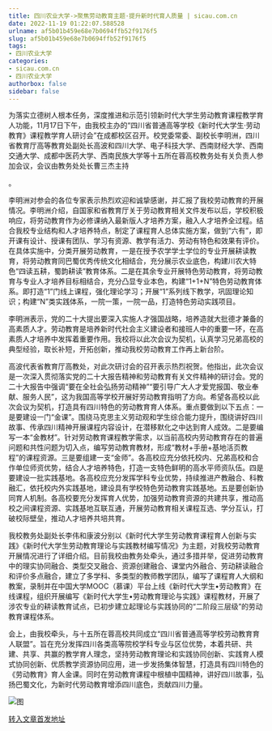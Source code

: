 ```yaml
---
title: 四川农业大学->聚焦劳动教育主题·提升新时代育人质量 | sicau.com.cn
date: 2022-11-19 01:22:07.588528
urlname: af5b01b459e68e7b0694ffb52f9176f5
slug: af5b01b459e68e7b0694ffb52f9176f5
tags: 
- 四川农业大学
categories:
- sicau.com.cn
- 四川农业大学
authorbox: false
sidebar: false
---
```

为落实立德树人根本任务，深度推进和示范引领新时代大学生劳动教育课程教学育人功能，11月17日下午，由我校主办的“四川省普通高等学校《新时代大学生·劳动教育》课程教学育人研讨会”在成都校区召开。校党委常委、副校长李明洲，四川省教育厅高等教育处副处长高波和四川大学、电子科技大学、西南财经大学、西南交通大学、成都中医药大学、西南民族大学等十五所在蓉高校教务处有关负责人参加会议，会议由教务处处长曹三杰主持
<!--more-->
。

李明洲对参会的各位专家表示热烈欢迎和诚挚感谢，并汇报了我校劳动教育的开展情况。李明洲介绍，自国家和省教育厅关于劳动教育相关文件发布以后，学校积极响应，将劳动教育作为必修课纳入最新版人才培养方案，融入人才培养全过程。结合我校专业结构和人才培养特点，制定了课程育人总体实施方案，做到“六有”，即开课有设计、授课有团队、学习有资源、教学有活力、劳动有特色和效果有评价。在具体实施中，分类开展劳动教育，一是在授予农学学士学位的专业开展耕读教育，将劳动教育同巴蜀优秀传统文化相结合，充分展示农业底色，构建川农大特色“四读五耕，蜀韵耕读”教育体系。二是在其余专业开展特色劳动教育，将劳动教育与专业人才培养目标相结合，充分凸显专业本色，构建“1+1+N”特色劳动教育体系。即打造“1”门线上课程，强化理论学习；开展“1”系列线下教学，巩固理论知识；构建“N”类实践体系，一院一策，一院一品，打造特色劳动实践项目。

李明洲表示，党的二十大提出要深入实施人才强国战略，培养造就大批德才兼备的高素质人才。劳动教育是培养新时代社会主义建设者和接班人中的重要一环，在高素质人才培养中发挥着重要作用。我校将以此次会议为契机，认真学习兄弟高校的典型经验，取长补短，开拓创新，推动我校劳动教育工作再上新台阶。

高波代表省教育厅高教处，对此次研讨会的召开表示热烈祝贺。他指出，此次会议是一次深入贯彻落实党的二十大报告精神和劳动教育有关文件精神的研讨会。党的二十大报告中强调“要在全社会弘扬劳动精神”“要引导广大人才爱党报国、敬业奉献、服务人民”，这为我国高等学校开展好劳动教育指明了方向。希望各高校以此次会议为契机，打造具有四川特色的劳动教育育人体系。重点要做到以下五点：一是要建设一门“金课”。围绕马克思主义劳动观和学生综合能力提升，围绕讲好四川故事、传承四川精神开展课程内容设计，在潜移默化之中达到育人成效。二是要编写一本“金教材”。针对劳动教育课程教学需求，以当前高校内劳动教育存在的普遍问题和共性问题为切入点，编写劳动教育教材，形成“教材+手册+基地活页教程”的课程资源。三是要组建一支“金师”。各高校应充分依托校内、兄弟高校和合作单位师资优势，结合人才培养特色，打造一支特色鲜明的高水平师资队伍。四是要建设一批实践基地。各高校应充分发挥学科专业优势，持续推进产教融合、科教融汇，依托校内外实践基地，建设具有学校特色劳动教育实践基地。五是要创新协同育人机制。各高校要充分发挥育人优势，加强劳动教育资源的共建共享，推动高校之间课程资源、实践基地互联互通，开展劳动教育相关课程互选、学分互认，打破校际壁垒，推动人才培养共培共育。

我校教务处副处长李伟和康波分别以《新时代大学生劳动教育课程育人创新与实践》《新时代大学生劳动教育理论与实践教材编写情况》为主题，对我校劳动教育开展情况进行了详细介绍。目前我校由教务处牵头，通过多措并举，促进劳动教育中的理实协同融合、类型交叉融合、资源创建融合、课堂内外融合、劳动耕读融合和评价多点融合，建立了多学科、多类型的教师教学团队，编写了课程育人大纲和教案，录制并在中国大学MOOC（慕课）平台上线《新时代大学生•劳动教育》在线课程，组织开展编写《新时代大学生•劳动教育理论与实践》课程教材，开展了涉农专业的耕读教育试点，已初步建立起理论与实践协同的“二阶段三层级”的劳动教育课程体系。

会上，由我校牵头，与十五所在蓉高校共同成立“四川省普通高等学校劳动教育育人联盟”。旨在充分发挥四川各类高等院校学科专业与区位优势，本着共研、共建、共享、共赢的教学育人理念，坚持劳动教育理论和实践协同创新、实践育人模式协同创新、优质教学资源协同应用，进一步发扬集体智慧，打造具有四川特色的《劳动教育》育人金课。同时在劳动教育课程中根植中国精神，讲好四川故事，弘扬巴蜀文化，为新时代劳动教育增添四川底色，贡献四川力量。

![图](https://news.sicau.edu.cn/__local/2/C0/BF/F28583E26AA0198D3A787A163A6_117D278A_319E4.jpg)

[转入文章首发地址](https://news.sicau.edu.cn/info/1078/70250.htm)